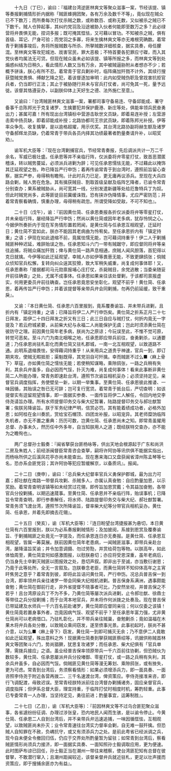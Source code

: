 <!-- { "loadSidebar": true } -->
　　十九日（丁巳），谕曰：『福建台湾逆匪林爽文等聚众滋事一案，节经该提、镇等奏报剿捕情形折内据称「贼匪蜂拥团聚，各有万余及数千不等」，竟似现在贼众已不下数万；而所奏每次打仗杀贼之数，或称数百、或称无数，又似被杀之贼已不下数千。贼人仓猝起事，其纠约党羽及沿途被胁入伙者何能即至数万之多？此必绿营将弁畏惧无能，捏词多报；既可掩其恇怯，又可藉以冒功。不知被杀之贼，俱有首级、耳记、尸身可验；而党羽之多寡，将来生擒林爽文等亦无难根究确数。着常青于剿捕事竣后，务将所报贼数与所杀、所拏贼数详细核查，据实具奏，毋任朦混。至林爽文等攻犯城池、戕害官民，罪大恶极；不特首要各犯罪应寸磔，而入其党伙者均属法无可贷。但现在贼众虽未必如该提、镇等所报之多，而林爽文等到处煽惑纠结为日稍久，看此情形人数又当有万余，其中被贼逼胁附从者想亦不少；若概予骈诛，朕心有所不忍。着常青于官兵剿补时，临阵痛加歼戮不计外，其续行搜获暨贼党畏惧、缚献乞降之犯，着该督逐加审明：此内如受贼伪职及曾戕害抗拒官兵者，仍当即行正法；其止于被胁随行并未与官兵打仗者，尚可免其一死，量予远徙。该督其恪遵妥办，以副朕仰体上天好生之德、法外施仁至意』。

　　又谕曰：『台湾贼匪林爽文滋事一案，署都司事守备易连、守备邱能成、署守备事千总陈邦光于克复诸罗、生擒要犯并保护鹿港、新庄等处，俱能率领兵民奋勇出力；甚属可嘉！所有现出台湾镇标中营游击耿世文员缺，即着易连补授；左营游击索中扬员缺，即着邱能成补授；北路协都司王宗武员缺，即着陈邦光补授。伊等率众争先、收复擒拏，是以逾格超擢，用示优奖。其台湾北路协副将赫生额及诸罗守备郝辉龙员缺，仍着常青于带兵各员内择其功绩最著者酌量奏请升补，以昭奖劝』。

　　谕军机大臣等：『现在台湾剿捕官兵，节经常青奏报，先后调派共计一万二千余名，军威已极壮盛。任承恩等并不亲临行阵，仅派委将弁零星打仗，致首恶潜匿稽诛，转以贼势蔓延，必须派兵进剿为辞；可见任承恩懦怯无能，不过藉此以掩饰其迁延观望之咎。昨已降旨严行申饬；着再传谕常青于到台湾时，遵照前旨留心查察，据实严参，毋得稍有瞻徇。计此时兵力已足，更无庸再议添兵。至现在大兵四路会剿，贼人势在危急。其有擒获贼目、割取首级呈献及临阵乞降者，已谕令常青分别查办；果系被贼胁从，尚可宽其一线，分别发遣新疆等处给厄鲁特兵丁为奴。但此时贼党尚多，此等匪徒目前冀缓诛戮，恐有挟诈伪降情事，尤应严密防范；并着常青察看确情，慎重办理，毋得稍有疏忽。所谓受降如受敌，不可不知也』。

　　二十日（戊午），谕：『前因黄仕简、任承恩奏报各折仅派委将弁等零星打仗，并未亲临行阵，屡经降旨严行申饬；然尚以黄仕简或因年老多病，犹存怜悯之心。今据伊所奏折内于现在军务情形置若罔闻，是黄仕简与任承恩互相观望，迁延时日；黄仕简不宜如此，朕亦不能因其老病曲为怜宥矣。至任承恩折内有「镇定持重」之语；伊现在如此退缩不前，竟属怯懦无能，岂可藉词持重乎！伊二人于剿捕贼匪种种迟延，难辞贻误之咎。任承恩知斗六门一带有贼踞守，即应督同将弁等亲往追捕，将贼众痛加歼戮；俾与黄仕简一路声息相通，庶贼人闻风胆落，首犯得以克日就擒。今伊等如此迁延观望，幸贼人亦如伊等畏葸无能，不致更肆鸱张；倘贼众侦知官兵松懈，复转向纠众逞其狡猾，致大军稍失威重，尚复成何事体耶！又，任承恩奏称「接据都司马元勋禀报埔心庄打仗，杀毙贼目，余党逃散；当委亲随妥弁前往确查」之处，尤属不成事体。任承恩如果亲往该处督剿，于该都司禀报虚实，何用更委员弁前往确查。岂任承恩竟思安坐彰化，观望不前乎！黄仕简、任承恩，着再传旨严行申饬；并着该提督等亲带兵弁会同剿捕，勿再仍前延缓，致干重戾』。

　　又谕：『本日黄仕简、任承恩六百里报到，竟系覆奏谕旨、并未带兵进剿，且折内有「镇定持重」之语；已降旨将伊二人严行申饬矣。黄仕简之折系正月二十七日拜发，距伊二十四日拜发之折又有三日；此三日自应与贼打仗，何折内竟无一字提及？若云府城紧要，从前柴大纪与永福二人尚能保护无虞；岂此时须添黄仕简在彼防守之理。前因黄仕简年老多病，朕尚为之原谅；今玩误至此，不惟不觉可原，转觉可恶矣。至斗六门为南北咽喉之地，任承恩即应带兵前往，奋勇剿杀，以通要道；乃任承恩尚驻札彰化而黄仕简又驻札郡城，一南一北互相观望，以致道路不通。此明系退缩畏怯，安得藉词持重乎！从来用兵之道贵乎神速，官兵一到，即订期夹攻，使贼无暇抵拒；渠魁既得，其党羽自可歼擒。幸而贼匪不过么■〈麻上骨下〉草寇，亦如黄仕简之懦怯无能；若使稍知谋略，乘隙鸱张，一路之兵稍有失利，其余兵弁虽多，自必因而气馁，扑灭为难，尚复成何事体！看来此事断非黄仕简二人所能办理，常青务即速赴台湾，遵照节次谕旨相机妥办；必须坚持定见，亲督官兵调度指挥，务使壁垒一新，以期一举集事。至黄仕简、任承恩彼此推诿、一味因循，其贻误之咎已无可辞；岂可复行宽贷。着常青于抵台后，严切查明：如该提督实有逗留观望情事，即一面据实参奏、一面传旨将伊二人解任，令回内地交李侍尧请旨办理。所有水师提督印务交与柴大纪暂署，陆路提督印务交与郝壮猷暂署；俟朕另降谕旨。朕于军务纪律严明，信赏必罚。其有能着绩成功者，必格外加恩；如阿桂在金川奏凯，赏给宝石帽顶、四团龙补服，以昭宠异。其老师糜饷临阵失机者，亦无不置之重典：历历可数，岂黄仕简、任承恩尚未之知。即常青虽擢用总督、办事未久，然历任中外多年，自当知朕用人之道；既经朕特交查办，亦不能为之瞻徇也』。

　　两广总督孙士毅奏：『闽省拏获台匪杨咏等，供出天地会根源起于广东和尚洪二房及朱姓人；前经浙闽督臣常青咨会查拏，嗣将许阿协等讯供俱不能据实指出，而杨咏所供之后溪凤花亭亦尚未能查出。现在惠来海口又盘获闽省漳州陈孟琴等七名，恐亦系会匪党羽；其许阿协等犯应暂缓解京，以备质讯』。报闻。

　　二十二日（庚申），谕曰：『总兵柴大纪督率官兵义勇保护郡城，最为出力可嘉；郝壮猷在南路一带督兵攻剿、杀贼多人，亦属认真奋勉：自应酌量加恩，以示奖励。着常青查明该镇等如未经赏过花翎，即传旨加恩赏戴；令其益加奋勉，各带官兵分投剿捕，以期迅速蒇事。至黄仕简、任承恩并不亲临行阵，贻误事机；已降旨令常青查明，即行参奏解任，将水师、陆路提督印务交与柴大纪、郝壮猷暂署。常青务须飞渡台湾，遵照节次所降谕旨，督率柴大纪等分带官兵相机妥办。黄仕简、任承恩，并着先即摘去花翎』。

　　二十五日（癸亥），谕〔军机大臣等〕：『连日盼望台湾捷报甚为悬切，本日黄仕简有六百里报到，朕以为必系奏报剿贼情形；及加披阅，系接到恩赏及覆奏谕旨、于剿捕贼匪之处竟无一字提及，而任承恩连日亦无奏报。是黄仕简、任承恩互相观望，皆属一筹莫展。朕前因黄仕简年老患病，一闻贼匪滋事，即带兵亲赴台湾，屡降温旨奖谕；并令加意调摄、勿过劳勚，并赏给荷包等物。以朕高年，如此体恤周至，黄仕简宜何如感激图报，以慰朕悬切；亦应将受恩深重，虽年老病后，仍当身先士卒剿灭贼匪以图报效之处，恳切声叙。即非出于至诚，亦当敷衍谢恩；乃竟于此等处所，全无一言叙及。岂朕眷念老臣，而黄仕简转不知仰体高年之主宵旰焦劳之意乎？着常青到彼，即将此旨诘问黄仕简，严行申饬。况总兵普吉保一到台湾，即率领弁兵亲往诸罗一带会同柴大纪相机进剿。普吉保身系满洲，遇事颇能奋勉；黄仕简在御前行走，非外省提督不晓事者可比，乃安然坐视，并普吉保之不若乎！且台湾原设兵丁不为不多，乃黄仕简等屡次派兵进剿，止令郝壮猷、徐鼎士等带往之兵分投剿捕；而于台湾本地官兵，并未将作何派拨之处奏及。现在普吉保已带延建及水师兵一千六百名前赴诸罗，黄仕简即应督同亲往；何以仅委之该镇！黄仕简竟若置身事外者，岂竟因病气馁、观望不前乎？至任承恩年富力强，尤非黄仕简尚可以老病借口。乃驻札彰化，并不带兵亲往贼巢，奋勉剿杀；竟如温福在木果木将弁兵各处分散，以致贼众乘间窃发，遂至偾事光景。此事初起时，朕尚不甚介意，以为么■〈麻上骨下〉窃发，黄仕简一到即可捕灭无余；乃不意伊二人竟敢如此迁延观望，殊出意料之外！现据黄仕简奏到拏获贼匪蔡绍等，讯据供称贼首林爽文等团聚斗六门，势尚猖獗，犹思复攻诸罗；而任承恩、柴大纪俱有「官兵单薄，需拨兵接应」之语。虽业经普吉保率领原带兵一千六百前往协剿，但恐贼伙为数较多，黄仕简、任承恩屡派弁兵分投堵御、零星打仗，或一路之兵稍有失利，其余兵弁虽多，自必因而气馁。倘贼匪见黄仕简等漫无筹划、乘隙鸱张，或有挫失，更为可虑。常青到台湾后，务须察看情形：如果必须增添兵力，即一面具奏、一面咨照李侍尧于附近各营再拨二、三千名速渡台湾，俾资策应。李侍尧接准来咨，即行飞调配渡，毋致迟误。至常青经朕特派前往台湾督办剿捕诸务，固应亲督官兵，调度指挥；但伊系总督大臣，理宜持重，于临阵打仗时相度时机，筹酌轻重。此事已专委常青一人办理，当坚持定见，勇往前进；酌量事宜，运筹制胜』。

　　二十七日（乙丑），谕〔军机大臣等〕：『前因林爽文等不过乌合匪犯聚众滋事，各省遽纷纷征调、办理过涉张皇，恐内地民人闻而生骇，是以谕令停止。今黄仕简、任承恩二人自到台湾后，并不亲带兵弁迅速追捕，一味因循恇怯，互相观望，以致贼匪尚未扑灭；业令常青速往台湾实力督率会剿，自无难一鼓歼擒。但恐贼人自知罪在不赦，负嵎抗守，或又有须添兵力之处。是前此粤省已经派调之兵，现今自未便全令撤回归伍，仍应于交界处所酌量暂为留驻；如常青到台湾后，察看贼匪情形尚须兵力接济，即一面据实具奏、一面知照孙士毅调取应用，更为便速。此时图萨布谅已回任，孙士毅正当在潮州一带往来稽察，使台湾匪犯知有总督在彼督拏，不敢潜行窜入；且潮州距闽较近，该督亲督弁兵就近驻札，更足以壮声援而资策应，即于搜捕余匪亦为有益』。

